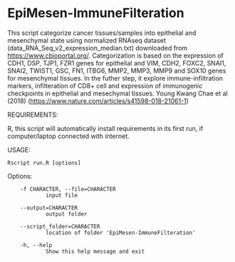 # EpiMesen-ImmuneFilteration

This script categorize cancer tissues/samples into epithelial and mesenchymal state using normalized RNAseq dataset (data_RNA_Seq_v2_expression_median.txt) downloaded from https://www.cbioportal.org/. Categorization is based on the expression of CDH1, DSP, TJP1, FZR1 genes for epithelial and VIM, CDH2, FOXC2, SNAI1, SNAI2, TWIST1, GSC, FN1, ITBG6, MMP2, MMP3, MMP9 and SOX10 genes for mesenchymal tissues. In the futher step, it explore immune-infiltration markers, infilteration of CD8+ cell and expression of immunogenic checkpoints in epithelial and mesechymal tissues. Young Kwang Chae et al (2018) (https://www.nature.com/articles/s41598-018-21061-1)


REQUIREMENTS:

R, this script will automatically install requirements in its first run, if computer/laptop connected with internet.
        
USAGE:

    Rscript run.R [options]
    
Options:

        -f CHARACTER, --file=CHARACTER
                input file

        --output=CHARACTER
                output folder

        --script_folder=CHARACTER
                location of folder 'EpiMesen-ImmuneFilteration'
                
        -h, --help
                Show this help message and exit
                
